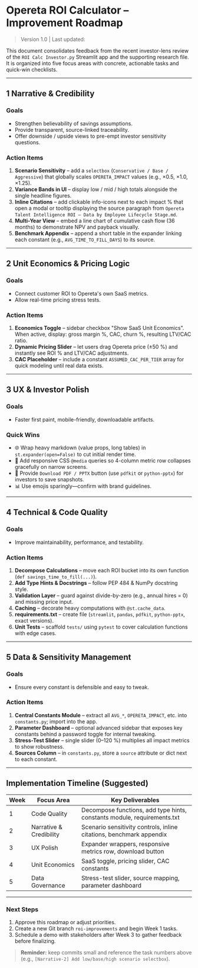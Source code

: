 # Opereta ROI Calculator – Improvement Roadmap

> Version 1.0  |  Last updated: <!--DATE_PLACEHOLDER-->

This document consolidates feedback from the recent investor-lens review of the `ROI Calc Investor.py` Streamlit app and the supporting research file.  It is organized into five focus areas with concrete, actionable tasks and quick-win checklists.

---

## 1  Narrative & Credibility

### Goals
* Strengthen believability of savings assumptions.
* Provide transparent, source-linked traceability.
* Offer downside / upside views to pre-empt investor sensitivity questions.

### Action Items
1. **Scenario Sensitivity** – add a `selectbox` (`Conservative / Base / Aggressive`) that globally scales `OPERETA_IMPACT` values (e.g., ×0.5, ×1.0, ×1.25).
2. **Variance Bands in UI** – display low / mid / high totals alongside the single headline figures.
3. **Inline Citations** – add clickable info-icons next to each impact % that open a modal or tooltip displaying the source paragraph from `Opereta Talent Intelligence ROI – Data by Employee Lifecycle Stage.md`.
4. **Multi-Year View** – embed a line chart of cumulative cash flow (36 months) to demonstrate NPV and payback visually.
5. **Benchmark Appendix** – append a short table in the expander linking each constant (e.g., `AVG_TIME_TO_FILL_DAYS`) to its source.

---

## 2  Unit Economics & Pricing Logic

### Goals
* Connect customer ROI to Opereta's own SaaS metrics.
* Allow real-time pricing stress tests.

### Action Items
1. **Economics Toggle** – sidebar checkbox "Show SaaS Unit Economics".  When active, display: gross margin %, CAC, churn %, resulting LTV/CAC ratio.
2. **Dynamic Pricing Slider** – let users drag Opereta price (±50 %) and instantly see ROI % and LTV/CAC adjustments.
3. **CAC Placeholder** – include a constant `ASSUMED_CAC_PER_TIER` array for quick modeling until real data exists.

---

## 3  UX & Investor Polish

### Goals
* Faster first paint, mobile-friendly, downloadable artifacts.

### Quick Wins
- 🌐 Wrap heavy markdown (value props, long tables) in `st.expander(open=False)` to cut initial render time.
- 📱 Add responsive CSS `@media` queries so 4-column metric row collapses gracefully on narrow screens.
- 📄 Provide `Download PDF / PPTX` button (use `pdfkit` or `python-pptx`) for investors to save snapshots.
- 📊 Use emojis sparingly—confirm with brand guidelines.

---

## 4  Technical & Code Quality

### Goals
* Improve maintainability, performance, and testability.

### Action Items
1. **Decompose Calculations** – move each ROI bucket into its own function (`def savings_time_to_fill(...)`).
2. **Add Type Hints & Docstrings** – follow PEP 484 & NumPy docstring style.
3. **Validation Layer** – guard against divide-by-zero (e.g., annual hires = 0) and missing price input.
4. **Caching** – decorate heavy computations with `@st.cache_data`.
5. **requirements.txt** – create file (`streamlit`, `pandas`, `pdfkit`, `python-pptx`, exact versions).
6. **Unit Tests** – scaffold `tests/` using `pytest` to cover calculation functions with edge cases.

---

## 5  Data & Sensitivity Management

### Goals
* Ensure every constant is defensible and easy to tweak.

### Action Items
1. **Central Constants Module** – extract all `AVG_*`, `OPERETA_IMPACT`, etc. into `constants.py`; import into the app.
2. **Parameter Dashboard** – optional advanced sidebar that exposes key constants behind a password toggle for internal tweaking.
3. **Stress-Test Slider** – single slider (0–120 %) multiplies all impact metrics to show robustness.
4. **Sources Column** – in `constants.py`, store a `source` attribute or dict next to each constant.

---

## Implementation Timeline (Suggested)
| Week | Focus Area | Key Deliverables |
|------|------------|------------------|
| 1 | Code Quality | Decompose functions, add type hints, constants module, requirements.txt |
| 2 | Narrative & Credibility | Scenario sensitivity controls, inline citations, benchmark appendix |
| 3 | UX Polish | Expander wrappers, responsive metrics row, download button |
| 4 | Unit Economics | SaaS toggle, pricing slider, CAC constants |
| 5 | Data Governance | Stress-test slider, source mapping, parameter dashboard |

---

### Next Steps
1. Approve this roadmap or adjust priorities.
2. Create a new Git branch `roi-improvements` and begin Week 1 tasks.
3. Schedule a demo with stakeholders after Week 3 to gather feedback before finalizing.

> **Reminder:** keep commits small and reference the task numbers above (e.g., `[Narrative-2] Add low/base/high scenario selectbox`). 